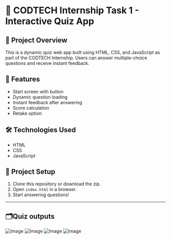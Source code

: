# 🧠 CODTECH Internship Task 1 - Interactive Quiz App

## 🚀 Project Overview
This is a dynamic quiz web app built using HTML, CSS, and JavaScript as part of the CODTECH Internship. Users can answer multiple-choice questions and receive instant feedback.

## 🎯 Features
- Start screen with button
- Dynamic question loading
- Instant feedback after answering
- Score calculation
- Retake option

## 🛠 Technologies Used
- HTML
- CSS
- JavaScript

## 📂 Project Setup

1. Clone this repository or download the zip.
2. Open `index.html` in a browser.
3. Start answering questions!

---
## 🗂️Quiz outputs
![Image](https://github.com/user-attachments/assets/559d0361-94af-4c9c-8e16-5cf37ef529f3)
![Image](https://github.com/user-attachments/assets/d1baac2b-0414-4e58-9f87-431a8eccca25)
![Image](https://github.com/user-attachments/assets/7e9a4a5f-3f84-40bb-b241-3079908ab2f9)
![Image](https://github.com/user-attachments/assets/3cdb57b2-02db-4018-9100-d1a1d9f5b07f)
